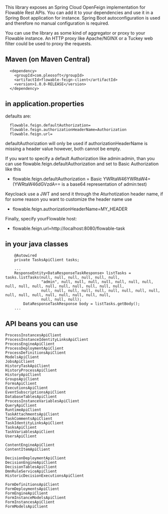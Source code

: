 This library exposes an Spring Cloud OpenFeign implementation for Flowable Rest APIs.
You can add it to your dependencies and use it in a Spring Boot application for instance.
Spring Boot autoconfiguration is used and therefore no manual configuration is required.

You can use the library as some kind of aggregator or proxy to your Flowable instance. An HTTP proxy like
Apache/NGINX or a Tuckey web filter could be used to proxy the requests.

Maven (on Maven Central)
--
```
  <dependency>
    <groupId>com.pleosoft</groupId>
    <artifactId>flowable-feign-client</artifactId>
    <version>1.0.0-RELEASE</version>
  </dependency>
```

in application.properties
--
defaults are:
```
  flowable.feign.defaultAuthorization=
  flowable.feign.authorizationHeaderName=Authorization
  flowable.feign.url=
```

defaultAuthorization will only be used if authorizationHeaderName is missing a header value
however, both cannot be empty.

If you want to specify a default Authorization like admin:admin,
than you can use flowable.feign.defaultAuthorization and set to Basic Authorization like this
- flowable.feign.defaultAuthorization = Basic YWRtaW46YWRtaW4=
(YWRtaW46dGVzdA== is a base64 representation of admin:test)

Keycloack use a JWT and send it through the
Aturhotization header name, if for some reason you want to customize the header name use
- flowable.feign.authorizationHeaderName=MY_HEADER

Finally, specify yourFlowable host:
- flowable.feign.url=http://localhost:8080/flowable-task

in your java classes
--
```
	@Autowired
	private TasksApiClient tasks;

	...
	ResponseEntity<DataResponseTaskResponse> listTasks = tasks.listTasks(null, null, null, null, null, null,
				"admin", null, null, null, null, null, null, null, null, null, null, null, null, null, null, null, null,
				null, null, null, null, null, null, null, null, null, null, null, null, null, null, null, null, null,
				null, null, null);
		DataResponseTaskResponse body = listTasks.getBody();
	...
```

API beans you can use
--
```
ProcessInstancesApiClient
ProcessInstanceIdentityLinksApiClient
ProcessEngineApiClient
ProcessDeploymentApiClient
ProcessDefinitionsApiClient
ModelsApiClient
JobsApiClient
HistoryTaskApiClient
HistoryProcessApiClient
HistoryApiClient
GroupsApiClient
FormsApiClient
ExecutionsApiClient
EventSubscriptionsApiClient
DatabaseTablesApiClient
ProcessInstanceVariablesApiClient
QueryApiClient
RuntimeApiClient
TaskAttachmentsApiClient
TaskCommentsApiClient
TaskIdentityLinksApiClient
TasksApiClient
TaskVariablesApiClient
UsersApiClient

ContentEngineApiClient
ContentItemApiClient

DecisionDeploymentApiClient
DecisionEngineApiClient
DecisionTablesApiClient
DmnRuleServiceApiClient
HistoricDecisionExecutionsApiClient

FormDefinitionsApiClient
FormDeploymentsApiClient
FormEngineApiClient
FormInstanceModelsApiClient
FormInstancesApiClient
FormModelsApiClient
```


